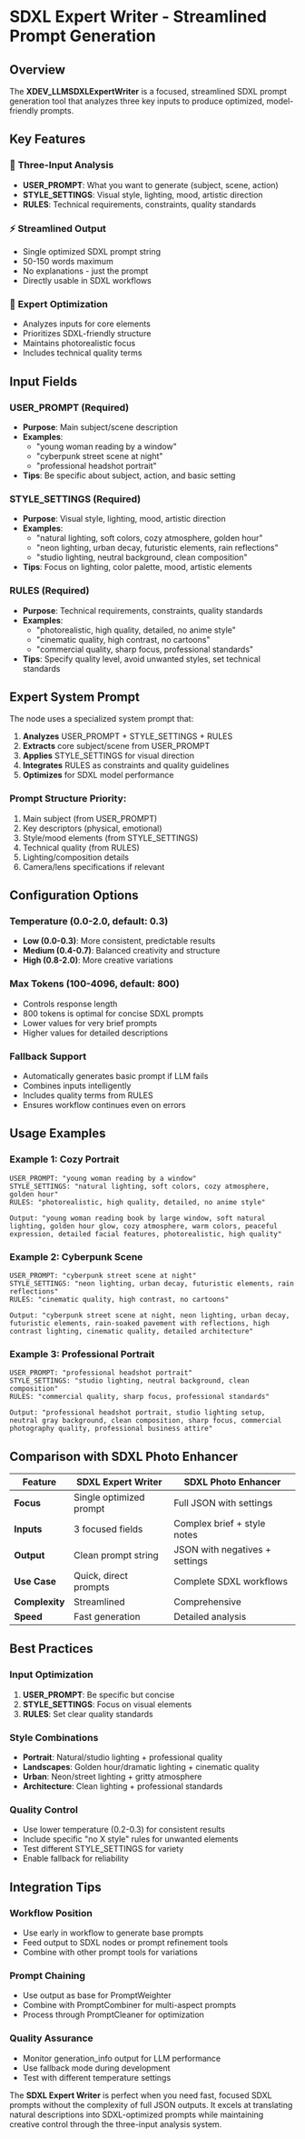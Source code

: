 # SDXL Expert Writer - Streamlined Prompt Generation

## Overview
The **XDEV_LLMSDXLExpertWriter** is a focused, streamlined SDXL prompt generation tool that analyzes three key inputs to produce optimized, model-friendly prompts.

## Key Features

### 🎯 **Three-Input Analysis**
- **USER_PROMPT**: What you want to generate (subject, scene, action)
- **STYLE_SETTINGS**: Visual style, lighting, mood, artistic direction
- **RULES**: Technical requirements, constraints, quality standards

### ⚡ **Streamlined Output**
- Single optimized SDXL prompt string
- 50-150 words maximum
- No explanations - just the prompt
- Directly usable in SDXL workflows

### 🔧 **Expert Optimization**
- Analyzes inputs for core elements
- Prioritizes SDXL-friendly structure
- Maintains photorealistic focus
- Includes technical quality terms

## Input Fields

### **USER_PROMPT** (Required)
- **Purpose**: Main subject/scene description
- **Examples**: 
  - "young woman reading by a window"
  - "cyberpunk street scene at night"
  - "professional headshot portrait"
- **Tips**: Be specific about subject, action, and basic setting

### **STYLE_SETTINGS** (Required)
- **Purpose**: Visual style, lighting, mood, artistic direction  
- **Examples**:
  - "natural lighting, soft colors, cozy atmosphere, golden hour"
  - "neon lighting, urban decay, futuristic elements, rain reflections"
  - "studio lighting, neutral background, clean composition"
- **Tips**: Focus on lighting, color palette, mood, artistic elements

### **RULES** (Required)
- **Purpose**: Technical requirements, constraints, quality standards
- **Examples**:
  - "photorealistic, high quality, detailed, no anime style"
  - "cinematic quality, high contrast, no cartoons"
  - "commercial quality, sharp focus, professional standards"
- **Tips**: Specify quality level, avoid unwanted styles, set technical standards

## Expert System Prompt

The node uses a specialized system prompt that:

1. **Analyzes** USER_PROMPT + STYLE_SETTINGS + RULES
2. **Extracts** core subject/scene from USER_PROMPT
3. **Applies** STYLE_SETTINGS for visual direction
4. **Integrates** RULES as constraints and quality guidelines
5. **Optimizes** for SDXL model performance

### **Prompt Structure Priority**:
1. Main subject (from USER_PROMPT)
2. Key descriptors (physical, emotional)
3. Style/mood elements (from STYLE_SETTINGS)
4. Technical quality (from RULES)
5. Lighting/composition details
6. Camera/lens specifications if relevant

## Configuration Options

### **Temperature** (0.0-2.0, default: 0.3)
- **Low (0.0-0.3)**: More consistent, predictable results
- **Medium (0.4-0.7)**: Balanced creativity and structure
- **High (0.8-2.0)**: More creative variations

### **Max Tokens** (100-4096, default: 800)
- Controls response length
- 800 tokens is optimal for concise SDXL prompts
- Lower values for very brief prompts
- Higher values for detailed descriptions

### **Fallback Support**
- Automatically generates basic prompt if LLM fails
- Combines inputs intelligently
- Includes quality terms from RULES
- Ensures workflow continues even on errors

## Usage Examples

### **Example 1: Cozy Portrait**
```
USER_PROMPT: "young woman reading by a window"
STYLE_SETTINGS: "natural lighting, soft colors, cozy atmosphere, golden hour" 
RULES: "photorealistic, high quality, detailed, no anime style"

Output: "young woman reading book by large window, soft natural lighting, golden hour glow, cozy atmosphere, warm colors, peaceful expression, detailed facial features, photorealistic, high quality"
```

### **Example 2: Cyberpunk Scene**
```
USER_PROMPT: "cyberpunk street scene at night"
STYLE_SETTINGS: "neon lighting, urban decay, futuristic elements, rain reflections"
RULES: "cinematic quality, high contrast, no cartoons"

Output: "cyberpunk street scene at night, neon lighting, urban decay, futuristic elements, rain-soaked pavement with reflections, high contrast lighting, cinematic quality, detailed architecture"
```

### **Example 3: Professional Portrait**
```
USER_PROMPT: "professional headshot portrait"
STYLE_SETTINGS: "studio lighting, neutral background, clean composition"
RULES: "commercial quality, sharp focus, professional standards"

Output: "professional headshot portrait, studio lighting setup, neutral gray background, clean composition, sharp focus, commercial photography quality, professional business attire"
```

## Comparison with SDXL Photo Enhancer

| Feature | SDXL Expert Writer | SDXL Photo Enhancer |
|---------|-------------------|---------------------|
| **Focus** | Single optimized prompt | Full JSON with settings |
| **Inputs** | 3 focused fields | Complex brief + style notes |
| **Output** | Clean prompt string | JSON with negatives + settings |
| **Use Case** | Quick, direct prompts | Complete SDXL workflows |
| **Complexity** | Streamlined | Comprehensive |
| **Speed** | Fast generation | Detailed analysis |

## Best Practices

### **Input Optimization**
1. **USER_PROMPT**: Be specific but concise
2. **STYLE_SETTINGS**: Focus on visual elements
3. **RULES**: Set clear quality standards

### **Style Combinations**
- **Portrait**: Natural/studio lighting + professional quality
- **Landscapes**: Golden hour/dramatic lighting + cinematic quality  
- **Urban**: Neon/street lighting + gritty atmosphere
- **Architecture**: Clean lighting + professional standards

### **Quality Control**
- Use lower temperature (0.2-0.3) for consistent results
- Include specific "no X style" rules for unwanted elements
- Test different STYLE_SETTINGS for variety
- Enable fallback for reliability

## Integration Tips

### **Workflow Position**
- Use early in workflow to generate base prompts
- Feed output to SDXL nodes or prompt refinement tools
- Combine with other prompt tools for variations

### **Prompt Chaining**
- Use output as base for PromptWeighter
- Combine with PromptCombiner for multi-aspect prompts
- Process through PromptCleaner for optimization

### **Quality Assurance**
- Monitor generation_info output for LLM performance
- Use fallback mode during development
- Test with different temperature settings

The **SDXL Expert Writer** is perfect when you need fast, focused SDXL prompts without the complexity of full JSON outputs. It excels at translating natural descriptions into SDXL-optimized prompts while maintaining creative control through the three-input analysis system.